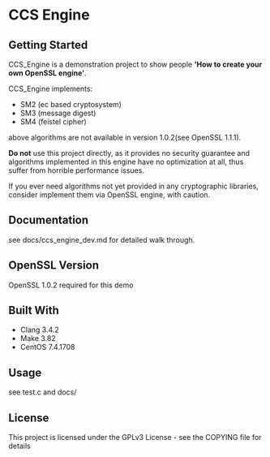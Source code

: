 # CCS Engine

## Getting Started

CCS_Engine is a demonstration project to show people **'How to create your own OpenSSL engine'**.

CCS_Engine implements:
  
* SM2 (ec based cryptosystem)
* SM3 (message digest)
* SM4 (feistel cipher) 

above algorithms are not available in version 1.0.2(see OpenSSL 1.1.1).

**Do not** use this project directly, as it provides no security guarantee and algorithms implemented in this engine have no optimization at all, thus suffer from horrible performance issues.

If you ever need algorithms not yet provided in any cryptographic libraries, consider implement them via OpenSSL engine, with caution.

## Documentation

see docs/ccs\_engine\_dev.md for detailed walk through.

## OpenSSL Version

OpenSSL 1.0.2 required for this demo

## Built With

* Clang 3.4.2
* Make 3.82
* CentOS 7.4.1708

## Usage
see test.c and docs/

## License
This project is licensed under the GPLv3 License - see the COPYING file for details

